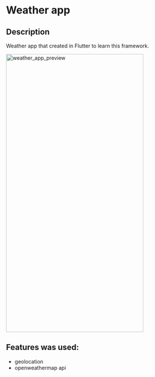 # Weather app

## Description

Weather app that created in Flutter to learn this framework.
</br>

<img src="https://user-images.githubusercontent.com/57848626/120096781-1040a980-c136-11eb-870b-27710c8b5cd1.png" alt="weather_app_preview" width="375" height="760">

## Features was used:
 - geolocation
 - openweathermap api
